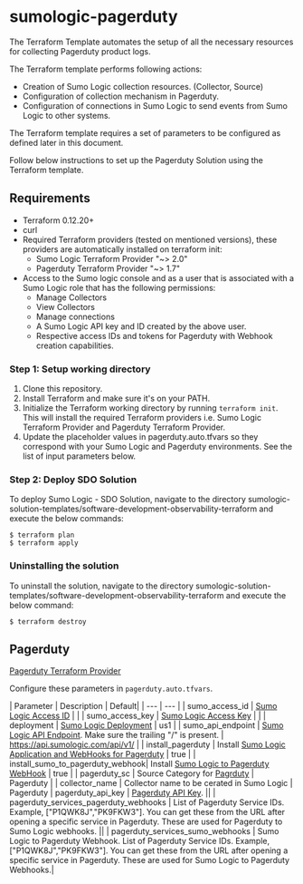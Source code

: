 # sumologic-pagerduty

The Terraform Template automates the setup of all the necessary resources for collecting Pagerduty product logs.

The Terraform template performs following actions:

* Creation of Sumo Logic collection resources. (Collector, Source)
* Configuration of collection mechanism in Pagerduty.
* Configuration of connections in Sumo Logic to send events from Sumo Logic to other systems.

The Terraform template requires a set of parameters to be configured as defined later in this document.

Follow below instructions to set up the Pagerduty Solution using the Terraform template.

## Requirements

* Terraform 0.12.20+
* curl
* Required Terraform providers (tested on mentioned versions), these providers are automatically installed on terraform init:
    * Sumo Logic Terraform Provider "~> 2.0"
    * Pagerduty Terraform Provider "~> 1.7"
* Access to the Sumo logic console and as a user that is associated with a Sumo Logic role that has the following permissions:
    * Manage Collectors
    * View Collectors
    * Manage connections
    * A Sumo Logic API key and ID created by the above user.
    * Respective access IDs and tokens for Pagerduty with Webhook creation capabilities.

### Step 1: Setup working directory

1. Clone this repository.
2. Install Terraform and make sure it's on your PATH.
3. Initialize the Terraform working directory by running `terraform init`. This will install the required Terraform providers i.e. Sumo Logic Terraform Provider and Pagerduty Terraform Provider.
4. Update the placeholder values in pagerduty.auto.tfvars so they correspond with your Sumo Logic and Pagerduty environments. See the list of input parameters below.

### Step 2: Deploy SDO Solution

To deploy Sumo Logic - SDO Solution, navigate to the directory sumologic-solution-templates/software-development-observability-terraform and execute the below commands:

```
$ terraform plan
$ terraform apply
```

### Uninstalling the solution

To uninstall the solution, navigate to the directory sumologic-solution-templates/software-development-observability-terraform and execute the below command:

```
$ terraform destroy
```

## Pagerduty

[Pagerduty Terraform Provider](https://www.terraform.io/docs/providers/pagerduty/index.html)

Configure these parameters in `pagerduty.auto.tfvars`.

| Parameter | Description | Default|
| --- | --- |
| sumo_access_id            | [Sumo Logic Access ID](https://help.sumologic.com/Manage/Security/Access-Keys)  |       |
| sumo_access_key           | [Sumo Logic Access Key](https://help.sumologic.com/Manage/Security/Access-Keys) |       |
| deployment                | [Sumo Logic Deployment](https://help.sumologic.com/APIs/General-API-Information/Sumo-Logic-Endpoints-and-Firewall-Security)                                                                   | us1   |
| sumo_api_endpoint         | [Sumo Logic API Endpoint](https://help.sumologic.com/APIs/General-API-Information/Sumo-Logic-Endpoints-and-Firewall-Security). Make sure the trailing "/" is present.                    | https://api.sumologic.com/api/v1/  |
| install_pagerduty         | Install [Sumo Logic Application and WebHooks for Pagerduty](https://help.sumologic.com/07Sumo-Logic-Apps/18SAAS_and_Cloud_Apps/PagerDuty_V2)      | true  |
| install_sumo_to_pagerduty_webhook| Install [Sumo Logic to Pagerduty WebHook](https://help.sumologic.com/Manage/Connections-and-Integrations/Webhook-Connections/Webhook-Connection-for-PagerDuty) | true |
| pagerduty_sc         | Source Category for [Pagrduty](https://help.sumologic.com/07Sumo-Logic-Apps/18SAAS_and_Cloud_Apps/PagerDuty_V2)        | Pagerduty  |
| collector_name        | Collector name to be cerated in Sumo Logic | Pagerduty
| pagerduty_api_key        | [Pagerduty API Key](https://support.pagerduty.com/docs/generating-api-keys#section-generating-a-general-access-rest-api-key). ||
| pagerduty_services_pagerduty_webhooks       | List of Pagerduty Service IDs. Example, ["P1QWK8J","PK9FKW3"]. You can get these from the URL after opening a specific service in Pagerduty. These are used for Pagerduty to Sumo Logic webhooks.              ||
| pagerduty_services_sumo_webhooks | Sumo Logic to Pagerduty Webhook. List of Pagerduty Service IDs. Example, ["P1QWK8J","PK9FKW3"]. You can get these from the URL after opening a specific service in Pagerduty. These are used for Sumo Logic to Pagerduty Webhooks.|


